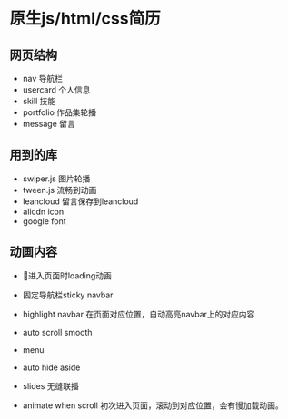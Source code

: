 

# 原生js/html/css简历


## 网页结构
- nav
导航栏
- usercard
个人信息
- skill
技能
- portfolio
作品集轮播
- message
留言


## 用到的库
- swiper.js
图片轮播
- tween.js
流畅到动画
- leancloud
留言保存到leancloud
- alicdn icon
- google font

## 动画内容
- 进入页面时loading动画
- 固定导航栏sticky navbar
- highlight navbar
在页面对应位置，自动高亮navbar上的对应内容
- auto scroll smooth

- menu

- auto hide aside

- slides
无缝联播
- animate when scroll
初次进入页面，滚动到对应位置，会有慢加载动画。